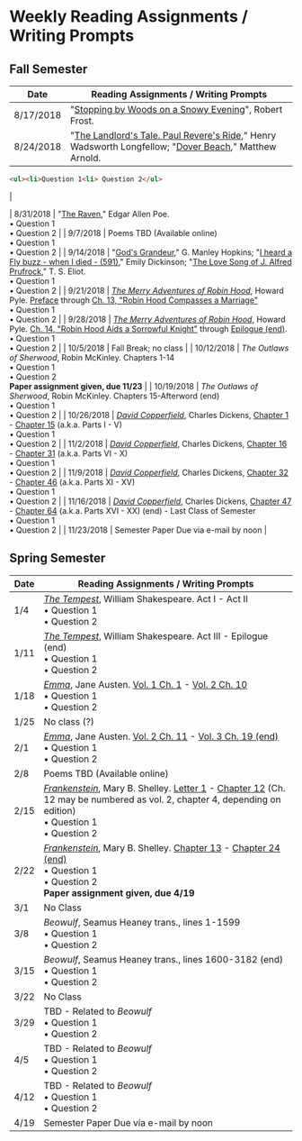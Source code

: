 # Weekly Reading Assignments / Writing Prompts

## Fall Semester

| Date | Reading Assignments / Writing Prompts |
| ---  | ---                                   |
| 8/17/2018 | "[Stopping by Woods on a Snowy Evening](https://www.poetryfoundation.org/poems/42891/stopping-by-woods-on-a-snowy-evening)", Robert Frost. |
| 8/24/2018 | "[The Landlord's Tale. Paul Revere's Ride](https://www.poetryfoundation.org/poems/44637/the-landlords-tale-paul-reveres-ride)," Henry Wadsworth Longfellow; "[Dover Beach](https://www.poetryfoundation.org/poems/43588/dover-beach)," Matthew Arnold. <!-- {% raw %} -->
```html
<ul><li>Question 1<li> Question 2</ul>
```
<!-- {% endraw %}) --> |
| 8/31/2018 | "[The Raven](https://www.poetryfoundation.org/poems/48860/the-raven)," Edgar Allen Poe. <br>• Question 1<br>• Question 2 |
| 9/7/2018 | Poems TBD (Available online) <br>• Question 1<br>• Question 2 |
| 9/14/2018 | "[God's Grandeur](https://www.poetryfoundation.org/poems/44395/gods-grandeur)," G. Manley Hopkins; "[I heard a Fly buzz - when I died - (591)](https://www.poetryfoundation.org/poems/45703/i-heard-a-fly-buzz-when-i-died-591)," Emily Dickinson; "[The Love Song of J. Alfred Prufrock](https://www.bartleby.com/198/1.html)," T. S. Eliot. <br>• Question 1<br>• Question 2 |
| 9/21/2018 | [*The Merry Adventures of Robin Hood*](http://www.gutenberg.org/ebooks/10148), Howard Pyle. [Preface](http://www.gutenberg.org/files/10148/10148-h/10148-h.htm#2HPRE1) through [Ch. 13, "Robin Hood Compasses a Marriage"](http://www.gutenberg.org/files/10148/10148-h/10148-h.htm#2H_4_14) <br>• Question 1<br>• Question 2 |
| 9/28/2018 | [*The Merry Adventures of Robin Hood*](http://www.gutenberg.org/ebooks/10148), Howard Pyle. [Ch. 14, "Robin Hood Aids a Sorrowful Knight"](http://www.gutenberg.org/files/10148/10148-h/10148-h.htm#2H_4_15) through [Epilogue (end)](http://www.gutenberg.org/files/10148/10148-h/10148-h.htm#2HEPI23). <br>• Question 1<br>• Question 2 |
| 10/5/2018 | Fall Break; no class |
| 10/12/2018 | *The Outlaws of Sherwood*, Robin McKinley. Chapters 1-14 <br>• Question 1<br>• Question 2 <br>**Paper assignment given, due 11/23** |
| 10/19/2018 | *The Outlaws of Sherwood*, Robin McKinley. Chapters 15-Afterword (end) <br>• Question 1<br>• Question 2 |
| 10/26/2018 | [*David Copperfield*](http://www.gutenberg.org/ebooks/43111), Charles Dickens, [Chapter 1](http://www.gutenberg.org/files/43111/43111-h/43111-h.htm#ch0) - [Chapter 15](http://www.gutenberg.org/files/43111/43111-h/43111-h.htm#ch14) (a.k.a. Parts I - V) <br>• Question 1<br>• Question 2 |
| 11/2/2018 | [*David Copperfield*](http://www.gutenberg.org/ebooks/43111), Charles Dickens, [Chapter 16](http://www.gutenberg.org/files/43111/43111-h/43111-h.htm#ch15) - [Chapter 31](http://www.gutenberg.org/files/43111/43111-h/43111-h.htm#ch30) (a.k.a. Parts VI - X) <br>• Question 1<br>• Question 2 |
| 11/9/2018 | [*David Copperfield*](http://www.gutenberg.org/ebooks/43111), Charles Dickens, [Chapter 32](http://www.gutenberg.org/files/43111/43111-h/43111-h.htm#ch31) - [Chapter 46](http://www.gutenberg.org/files/43111/43111-h/43111-h.htm#ch45) (a.k.a. Parts XI - XV) <br>• Question 1<br>• Question 2 |
| 11/16/2018 | [*David Copperfield*](http://www.gutenberg.org/ebooks/43111), Charles Dickens, [Chapter 47](http://www.gutenberg.org/files/43111/43111-h/43111-h.htm#ch46) - [Chapter 64](http://www.gutenberg.org/files/43111/43111-h/43111-h.htm#ch63) (a.k.a. Parts XVI - XX) (end) - Last Class of Semester <br>• Question 1<br>• Question 2 |
| 11/23/2018 | Semester Paper Due via e-mail by noon |

## Spring Semester

| Date | Reading Assignments / Writing Prompts |
| ---  | ---                                   |
| 1/4 | [*The Tempest*](http://www.gutenberg.org/ebooks/47518), William Shakespeare. Act I - Act II <br>• Question 1<br>• Question 2 |
| 1/11 | [*The Tempest*](http://www.gutenberg.org/ebooks/47518), William Shakespeare. Act III - Epilogue (end) <br>• Question 1<br>• Question 2 |
| 1/18 | [*Emma*](http://www.gutenberg.org/ebooks/158), Jane Austen. [Vol. 1 Ch. 1](http://www.gutenberg.org/files/158/158-h/158-h.htm#link2H_4_0001) - [Vol. 2 Ch. 10](http://www.gutenberg.org/files/158/158-h/158-h.htm#link2HCH0028) <br>• Question 1<br>• Question 2 |
| 1/25 | No class (?) | 
| 2/1 | [*Emma*](http://www.gutenberg.org/ebooks/158), Jane Austen. [Vol. 2 Ch. 11](http://www.gutenberg.org/files/158/158-h/158-h.htm#link2HCH0029) - [Vol. 3 Ch. 19 (end)](http://www.gutenberg.org/files/158/158-h/158-h.htm#link2HCH0055) <br>• Question 1<br>• Question 2 |
| 2/8 | Poems TBD (Available online) |
| 2/15 | [*Frankenstein*](http://www.gutenberg.org/ebooks/84), Mary B. Shelley. [Letter 1](http://www.gutenberg.org/files/84/84-h/84-h.htm#letter1) - [Chapter 12](http://www.gutenberg.org/files/84/84-h/84-h.htm#chap12) (Ch. 12 may be numbered as vol. 2, chapter 4, depending on edition) <br>• Question 1<br>• Question 2 |
| 2/22 | [*Frankenstein*](http://www.gutenberg.org/ebooks/84), Mary B. Shelley. [Chapter 13](http://www.gutenberg.org/files/84/84-h/84-h.htm#chap13) - [Chapter 24 (end)](http://www.gutenberg.org/files/84/84-h/84-h.htm#chap24) <br>• Question 1<br>• Question 2 <br>**Paper assignment given, due 4/19** |
| 3/1 | No Class |
| 3/8 | *Beowulf*, Seamus Heaney trans., lines 1-1599 <br>• Question 1<br>• Question 2 |
| 3/15 | *Beowulf*, Seamus Heaney trans., lines 1600-3182 (end) <br>• Question 1<br>• Question 2 |
| 3/22 | No Class |
| 3/29 | TBD - Related to *Beowulf* <br>• Question 1<br>• Question 2 |
| 4/5 | TBD - Related to *Beowulf* <br>• Question 1<br>• Question 2 |
| 4/12 | TBD - Related to *Beowulf* <br>• Question 1<br>• Question 2 |
| 4/19 | Semester Paper Due via e-mail by noon |
